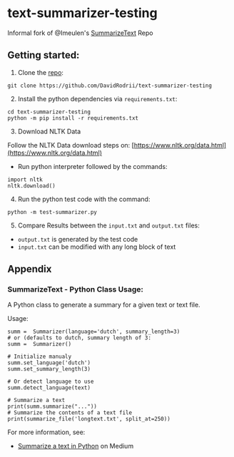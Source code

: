 # text-summarizer-testing
Informal fork of @Imeulen's [SummarizeText](https://github.com/lmeulen/SummarizeText) Repo

## Getting started:
1. Clone the [repo](https://github.com/DavidRodrii/text-summarizer-testing):
```
git clone https://github.com/DavidRodrii/text-summarizer-testing

```

2. Install the python dependencies via `requirements.txt`:
```
cd text-summarizer-testing
python -m pip install -r requirements.txt
```

3. Download NLTK Data

Follow the NLTK Data download steps on: [https://www.nltk.org/data.html](https://www.nltk.org/data.html)

* Run python interpreter followed by the commands:
```
import nltk
nltk.download()
```

4. Run the python test code with the command:
```
python -m test-summarizer.py

```

5. Compare Results between the `input.txt` and `output.txt` files:

* `output.txt` is generated by the test code
* `input.txt` can be modified with any long block of text


## Appendix

### SummarizeText - Python Class Usage:

A Python class to generate a summary for a given text or text file.

Usage:
```
summ =  Summarizer(language='dutch', summary_length=3)
# or (defaults to dutch, summary length of 3:
summ =  Summarizer()

# Initialize manualy
summ.set_language('dutch')
summ.set_summary_length(3)

# Or detect language to use
summ.detect_language(text)

# Summarize a text
print(summ.summarize("..."))
# Summarize the contents of a text file
print(summarize_file('longtext.txt', split_at=250))
```
For more information, see:
* [Summarize a text in Python](https://towardsdatascience.com/summarize-a-text-with-python-b3b260c60e72?sk=9d66f3557b7f41b4e7eae1688c5b8120) on Medium


